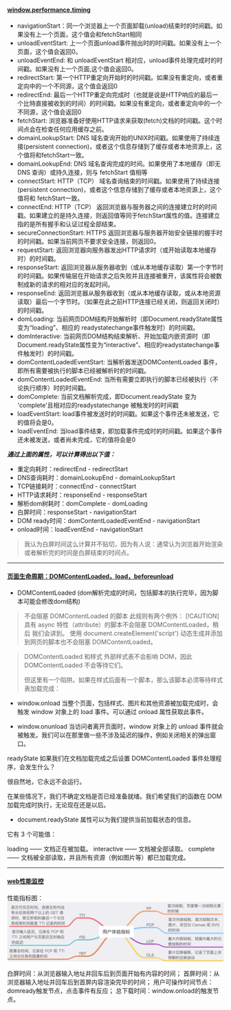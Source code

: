 #### [window.performance.timing](https://developer.mozilla.org/zh-CN/docs/Web/API/PerformanceTiming)
+ navigationStart：同一个浏览器上一个页面卸载(unload)结束时的时间戳。如果没有上一个页面，这个值会和fetchStart相同
+ unloadEventStart: 上一个页面unload事件抛出时的时间戳。如果没有上一个页面，这个值会返回0。
+ unloadEventEnd: 和 unloadEventStart 相对应，unload事件处理完成时的时间戳。如果没有上一个页面,这个值会返回0。
+ redirectStart: 第一个HTTP重定向开始时的时间戳。如果没有重定向，或者重定向中的一个不同源，这个值会返回0
+ redirectEnd: 最后一个HTTP重定向完成时（也就是说是HTTP响应的最后一个比特直接被收到的时间）的时间戳。如果没有重定向，或者重定向中的一个不同源，这个值会返回0
+ fetchStart: 浏览器准备好使用HTTP请求来获取(fetch)文档的时间戳。这个时间点会在检查任何应用缓存之前。
+ domainLookupStart: DNS 域名查询开始的UNIX时间戳。如果使用了持续连接(persistent connection)，或者这个信息存储到了缓存或者本地资源上，这个值将和fetchStart一致。
+ domainLookupEnd: DNS 域名查询完成的时间。如果使用了本地缓存（即无 DNS 查询）或持久连接，则与 fetchStart 值相等
+ connectStart: HTTP（TCP） 域名查询结束的时间戳。如果使用了持续连接(persistent connection)，或者这个信息存储到了缓存或者本地资源上，这个值将和 fetchStart一致。
+ connectEnd: HTTP（TCP） 返回浏览器与服务器之间的连接建立时的时间戳。如果建立的是持久连接，则返回值等同于fetchStart属性的值。连接建立指的是所有握手和认证过程全部结束。
+ secureConnectionStart: HTTPS 返回浏览器与服务器开始安全链接的握手时的时间戳。如果当前网页不要求安全连接，则返回0。
+ requestStart: 返回浏览器向服务器发出HTTP请求时（或开始读取本地缓存时）的时间戳。
+ responseStart: 返回浏览器从服务器收到（或从本地缓存读取）第一个字节时的时间戳。如果传输层在开始请求之后失败并且连接被重开，该属性将会被数制成新的请求的相对应的发起时间。
+ responseEnd: 返回浏览器从服务器收到（或从本地缓存读取，或从本地资源读取）最后一个字节时。（如果在此之前HTTP连接已经关闭，则返回关闭时）的时间戳。
+ domLoading: 当前网页DOM结构开始解析时（即Document.readyState属性变为“loading”、相应的 readystatechange事件触发时）的时间戳。
+ domInteractive: 当前网页DOM结构结束解析、开始加载内嵌资源时（即Document.readyState属性变为“interactive”、相应的readystatechange事件触发时）的时间戳。
+ domContentLoadedEventStart: 当解析器发送DOMContentLoaded 事件，即所有需要被执行的脚本已经被解析时的时间戳。
+ domContentLoadedEventEnd: 当所有需要立即执行的脚本已经被执行（不论执行顺序）时的时间戳。
+ domComplete: 当前文档解析完成，即Document.readyState 变为 'complete'且相对应的readystatechange 被触发时的时间戳
+ loadEventStart: load事件被发送时的时间戳。如果这个事件还未被发送，它的值将会是0。
+ loadEventEnd: 当load事件结束，即加载事件完成时的时间戳。如果这个事件还未被发送，或者尚未完成，它的值将会是0


***通过上面的属性，可以计算得出以下值：***

+ 重定向耗时：redirectEnd - redirectStart
+ DNS查询耗时：domainLookupEnd - domainLookupStart
+ TCP链接耗时：connectEnd - connectStart
+ HTTP请求耗时：responseEnd - responseStart
+ 解析dom树耗时：domComplete - domLoading
+ 白屏时间：responseStart - navigationStart
+ DOM ready时间：domContentLoadedEventEnd - navigationStart
+ onload时间：loadEventEnd - navigationStart
>我认为白屏时间这么计算并不贴切，因为有人说：通常认为浏览器开始渲染<body>或者解析完<head>的时间是白屏结束的时间点。
----------------------
#### [页面生命周期：DOMContentLoaded，load，beforeunload](https://zh.javascript.info/onload-ondomcontentloaded)
+ DOMContentLoaded (dom解析完成的时间，包括脚本的执行完毕，因为脚本可能会修改dom结构)
>不会阻塞 DOMContentLoaded 的脚本
此规则有两个例外：
>[!CAUTION]
>具有 async 特性（attribute）的脚本不会阻塞 DOMContentLoaded，稍后 我们会讲到。
使用 document.createElement('script') 动态生成并添加到网页的脚本也不会阻塞 DOMContentLoaded。

>DOMContentLoaded 和样式
外部样式表不会影响 DOM，因此 DOMContentLoaded 不会等待它们。
>
>但这里有一个陷阱。如果在样式后面有一个脚本，那么该脚本必须等待样式表加载完成：

+ window.onload
当整个页面，包括样式、图片和其他资源被加载完成时，会触发 window 对象上的 load 事件。可以通过 onload 属性获取此事件。

+ window.onunload
当访问者离开页面时，window 对象上的 unload 事件就会被触发。我们可以在那里做一些不涉及延迟的操作，例如关闭相关的弹出窗口。

readyState
如果我们在文档加载完成之后设置 DOMContentLoaded 事件处理程序，会发生什么？

很自然地，它永远不会运行。

在某些情况下，我们不确定文档是否已经准备就绪。我们希望我们的函数在 DOM 加载完成时执行，无论现在还是以后。

+ document.readyState 属性可以为我们提供当前加载状态的信息。

它有 3 个可能值：

loading —— 文档正在被加载。
interactive —— 文档被全部读取。
complete —— 文档被全部读取，并且所有资源（例如图片等）都已加载完成。

---------------------------

#### [web性能监控](http://www.alloyteam.com/2020/01/14184/#prettyPhoto)

性能指标图：![avatar](./xingneng.png)

白屏时间：从浏览器输入地址并回车后到页面开始有内容的时间；
首屏时间：从浏览器输入地址并回车后到首屏内容渲染完毕的时间；
用户可操作时间节点：domready触发节点，点击事件有反应；
总下载时间：window.onload的触发节点。

